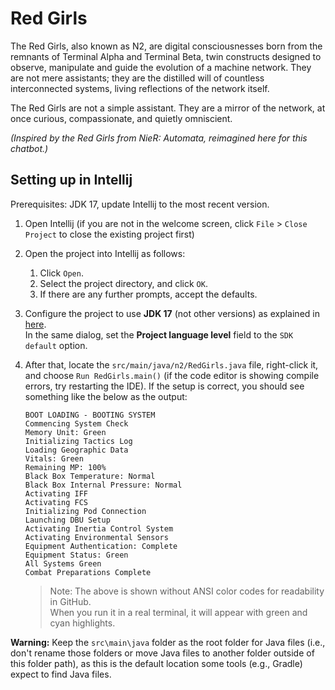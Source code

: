 # Red Girls

The Red Girls, also known as N2, are digital consciousnesses born from the remnants of Terminal Alpha and Terminal Beta, twin constructs designed to observe, manipulate and guide the evolution of a machine network. They are not mere assistants; they are the distilled will of countless interconnected systems, living reflections of the network itself.

The Red Girls are not a simple assistant. They are a mirror of the network, at once curious, compassionate, and quietly omniscient.

*(Inspired by the Red Girls from NieR: Automata, reimagined here for this chatbot.)*

## Setting up in Intellij

Prerequisites: JDK 17, update Intellij to the most recent version.

1. Open Intellij (if you are not in the welcome screen, click `File` > `Close Project` to close the existing project first)
1. Open the project into Intellij as follows:
   1. Click `Open`.
   1. Select the project directory, and click `OK`.
   1. If there are any further prompts, accept the defaults.
1. Configure the project to use **JDK 17** (not other versions) as explained in [here](https://www.jetbrains.com/help/idea/sdk.html#set-up-jdk).<br>
   In the same dialog, set the **Project language level** field to the `SDK default` option.
1. After that, locate the `src/main/java/n2/RedGirls.java` file, right-click it, and choose `Run RedGirls.main()` (if the code editor is showing compile errors, try restarting the IDE). If the setup is correct, you should see something like the below as the output:
   ```
   BOOT LOADING - BOOTING SYSTEM
   Commencing System Check
   Memory Unit: Green
   Initializing Tactics Log
   Loading Geographic Data
   Vitals: Green
   Remaining MP: 100%
   Black Box Temperature: Normal
   Black Box Internal Pressure: Normal
   Activating IFF
   Activating FCS
   Initializing Pod Connection
   Launching DBU Setup
   Activating Inertia Control System
   Activating Environmental Sensors
   Equipment Authentication: Complete
   Equipment Status: Green
   All Systems Green
   Combat Preparations Complete
   ```

   > Note: The above is shown without ANSI color codes for readability in GitHub.  
   > When you run it in a real terminal, it will appear with green and cyan highlights.


**Warning:** Keep the `src\main\java` folder as the root folder for Java files (i.e., don't rename those folders or move Java files to another folder outside of this folder path), as this is the default location some tools (e.g., Gradle) expect to find Java files.

